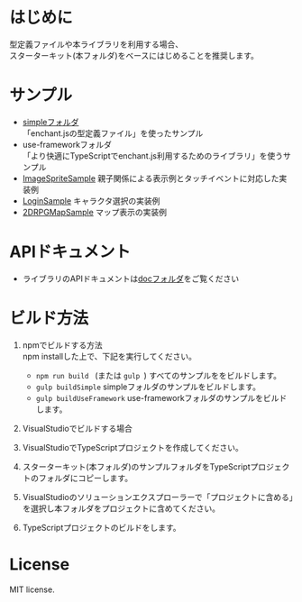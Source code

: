 # はじめに
型定義ファイルや本ライブラリを利用する場合、  
スターターキット(本フォルダ)をベースにはじめることを推奨します。  

# サンプル
 * [simpleフォルダ](./simple/index.html)  
  「enchant.jsの型定義ファイル」を使ったサンプル
 * use-frameworkフォルダ  
  「より快適にTypeScriptでenchant.js利用するためのライブラリ」を使うサンプル
  * [ImageSpriteSample](./use-framework/ImageSpriteSample/index.html)
    親子関係による表示例とタッチイベントに対応した実装例
  * [LoginSample](./use-framework/LoginSample/index.html)
    キャラクタ選択の実装例
  * [2DRPGMapSample](./use-framework/2DRPGMapSample/index.html)
    マップ表示の実装例

# APIドキュメント
  * ライブラリのAPIドキュメントは[docフォルダ](./doc/index.html)をご覧ください

# ビルド方法
1. npmでビルドする方法  
 npm installした上で、下記を実行してください。  
   * ```npm run build ``` (または ```gulp ```) すべてのサンプルををビルドします。
   * ```gulp buildSimple``` simpleフォルダのサンプルをビルドします。
   * ```gulp buildUseFramework``` use-frameworkフォルダのサンプルをビルドします。

1. VisualStudioでビルドする場合
 1. VisualStudioでTypeScriptプロジェクトを作成してください。
 1. スターターキット(本フォルダ)のサンプルフォルダをTypeScriptプロジェクトのフォルダにコピーします。
 1. VisualStudioのソリューションエクスプローラーで「プロジェクトに含める」を選択し本フォルダをプロジェクトに含めてください。
 1. TypeScriptプロジェクトのビルドをします。

# License
MIT license.
